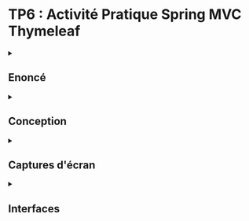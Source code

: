 # TP6 : Activité Pratique Spring MVC Thymeleaf


<details><summary> <h2>Enoncé</h2> </summary>
Créer une application Web basée sur Spring MVC, Spring Data JPA et Spring Security qui permet de gérer des étudiants.
Chaque étudiant est défini par:
 - Son id
 - Son nom
 - Son prénom
 - Son email
 - Sa date naissance
 - Son genre : MASCULIN ou FEMININ
 - Un attribut qui indique si il est en règle ou non
L'application doit offrir les fonctionnalités suivantes :
  - Chercher des étudiants par nom
  - Faire la pagination
  - Supprimer des étudiants en utilisant la méthode (DELETE au lieu de GET)
  - Saisir et Ajouter des étudiants avec validation des formulaires
  - Editer et mettre à jour des étudiants
  - Créer une page template 
  - Sécuriser l'accès à l'application avec un système d'authentification basé sur Spring security en utilisant la stratégie UseDetails Service
 - Ajouter d'autres fonctionnalités supplémentaires
</details>

<details><summary> <h2>Conception</h2> </summary>
  <p align="center"><img src="assets/conception.PNG"></p>
</details>

<details><summary> <h2>Captures d'écran</h2> </summary>
<ol>
<ul><h4>Entities</h4>
  <ul><h6>Student</h6></ul>
  <img src="assets/student.PNG"/>
</ul>
<ul><h4>Enums</h4>
  <ul><h6>Sexe</h6></ul>
  <img src="assets/sexe.PNG"/>
</ul>

<ul><h4>Repositories</h4>
  <ul><h6>Student Repository</h6></ul>
  <img src="assets/studentRepository.PNG"/>
</ul>

<ul><h4>Services</h4>
  <ul><h6>StudentService Interface</h6></ul>
  <img src="assets/studentService.PNG"/>
  <ul><h6>StudentService Implementation</h6></ul>
  <img src="assets/studentServiceImpl.PNG"/>
</ul>

<ul><h4>Controllers</h4>
  <ul><h6>Student Controller</h6></ul>
  <img src="assets/studentController1.PNG"/>
  <img src="assets/studentController2.PNG"/>
  <img src="assets/studentController3.PNG"/>
</ul>

<ul><h4>Security</h4>
  <ul><h5>Entities</h5>
  <ul><h6>AppUser</h6></ul>
  <img src="assets/appUser.PNG"/>
  <ul><h6>AppRole</h6></ul>
  <img src="assets/appRole.PNG"/>
  </ul>

  <ul><h5>Repositories</h5>
    <ul><h6>AppUser Repository</h6></ul>
    <img src="assets/appUserRepository.PNG"/>
    <ul><h6>AppRole Repository</h6></ul>
    <img src="assets/appRoleRepository.PNG"/>
  </ul>

  <ul><h5>Services</h5>
    <ul><h6>Security service</h6></ul>
    <img src="assets/securityService.PNG"/>
    <ul><h6>Security service Implementation</h6></ul>
    <img src="assets/securityServiceImpl1.PNG"/>
    <img src="assets/securityServiceImpl2.PNG"/>
    <img src="assets/securityServiceImpl3.PNG"/>
    <ul><h6>UserDetails service Implementation</h6></ul>
    <img src="assets/userDetailsServiceImpl.PNG"/>
  </ul>

  <ul><h5>Controllers</h5>
    <ul><h6>Security Controller</h6></ul>
    <img src="assets/securityController.PNG"/>
  </ul>

  <ul><h5>Configuration</h5>
    <ul><h6>Security Config</h6></ul>
    <img src="assets/securityConfig.PNG"/>
  </ul>
</ul>
</ol>
</details>

<details><summary> <h2>Interfaces</h2> </summary>
<ol>
  <ul><h4>Login page</h4>
    <img src="assets/login.PNG"/>
  </ul>
  <ul><h4>Login en tant que ADMIN</h4>
    <ul><h6>Home</h6></ul>
    <img src="assets/homeAsAdmin.PNG"/>
    <ul><h6>Add Student</h6></ul>
      <img src="assets/addstudent1.PNG"/>
      <img src="assets/addstudent2.PNG"/>
    <ul><h6>Update Student</h6></ul>
      <img src="assets/updateStudent1.PNG"/>
      <img src="assets/updateStudent2.PNG"/>
    <ul><h6>Delete Student</h6></ul>
      <img src="assets/deleteStudent0.PNG"/>
      <img src="assets/deleteStudent.PNG"/>
      <img src="assets/deleteStudent2.PNG"/>
  </ul>
  <ul><h6>Login en tant qu'USER</h6>
    <p>USER ne peut que voir la liste des patients et faire une recherche</p>
    <img src="assets/homeAsUser.PNG"/>
  </ul>
</ol>
</details>
